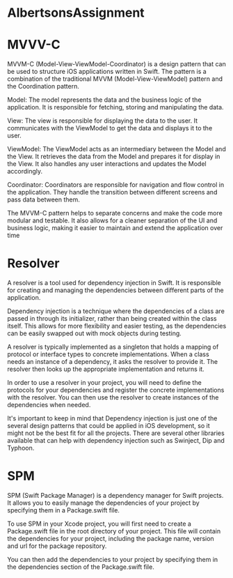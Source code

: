 # AlbertsonsAssignment

# MVVV-C

MVVM-C (Model-View-ViewModel-Coordinator) is a design pattern that can be used to structure iOS applications written in Swift. The pattern is a combination of the traditional MVVM (Model-View-ViewModel) pattern and the Coordination pattern.

Model: The model represents the data and the business logic of the application. It is responsible for fetching, storing and manipulating the data.

View: The view is responsible for displaying the data to the user. It communicates with the ViewModel to get the data and displays it to the user.

ViewModel: The ViewModel acts as an intermediary between the Model and the View. It retrieves the data from the Model and prepares it for display in the View. It also handles any user interactions and updates the Model accordingly.

Coordinator: Coordinators are responsible for navigation and flow control in the application. They handle the transition between different screens and pass data between them.

The MVVM-C pattern helps to separate concerns and make the code more modular and testable. It also allows for a cleaner separation of the UI and business logic, making it easier to maintain and extend the application over time


# Resolver

A resolver is a tool used for dependency injection in Swift. It is responsible for creating and managing the dependencies between different parts of the application.

Dependency injection is a technique where the dependencies of a class are passed in through its initializer, rather than being created within the class itself. This allows for more flexibility and easier testing, as the dependencies can be easily swapped out with mock objects during testing.

A resolver is typically implemented as a singleton that holds a mapping of protocol or interface types to concrete implementations. When a class needs an instance of a dependency, it asks the resolver to provide it. The resolver then looks up the appropriate implementation and returns it.

In order to use a resolver in your project, you will need to define the protocols for your dependencies and register the concrete implementations with the resolver. You can then use the resolver to create instances of the dependencies when needed.

It's important to keep in mind that Dependency injection is just one of the several design patterns that could be applied in iOS development, so it might not be the best fit for all the projects. There are several other libraries available that can help with dependency injection such as Swinject, Dip and Typhoon.

# SPM

SPM (Swift Package Manager) is a dependency manager for Swift projects. It allows you to easily manage the dependencies of your project by specifying them in a Package.swift file.

To use SPM in your Xcode project, you will first need to create a Package.swift file in the root directory of your project. This file will contain the dependencies for your project, including the package name, version and url for the package repository.

You can then add the dependencies to your project by specifying them in the dependencies section of the Package.swift file.
